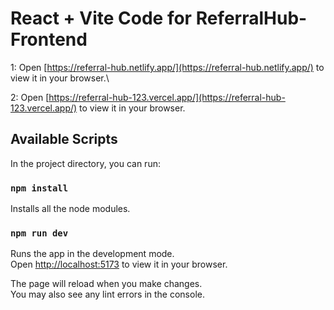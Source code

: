 # React + Vite Code for ReferralHub-Frontend

1: Open [https://referral-hub.netlify.app/](https://referral-hub.netlify.app/) to view it in your browser.\

2: Open [https://referral-hub-123.vercel.app/](https://referral-hub-123.vercel.app/) to view it in your browser.

## Available Scripts

In the project directory, you can run:

### `npm install`

Installs all the node modules.

### `npm run dev`

Runs the app in the development mode.\
Open [http://localhost:5173](http://localhost:5173) to view it in your browser.

The page will reload when you make changes.\
You may also see any lint errors in the console.

